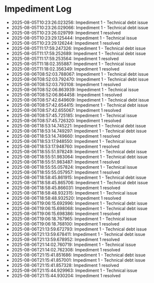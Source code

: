 # Impediment Log

- 2025-08-05T10:23:26.023256: Impediment 1 - Technical debt issue
- 2025-08-05T10:23:26.029066: Impediment 1 - Technical debt issue
- 2025-08-05T10:23:26.029799: Impediment 1 resolved
- 2025-08-05T10:23:29.125444: Impediment 1 - Technical issue
- 2025-08-05T10:23:29.126244: Impediment 1 resolved
- 2025-08-05T11:17:59.247326: Impediment 1 - Technical debt issue
- 2025-08-05T11:17:59.252689: Impediment 1 - Technical debt issue
- 2025-08-05T11:17:59.253564: Impediment 1 resolved
- 2025-08-05T11:18:02.355887: Impediment 1 - Technical issue
- 2025-08-05T11:18:02.356349: Impediment 1 resolved
- 2025-08-06T08:52:03.788067: Impediment 1 - Technical debt issue
- 2025-08-06T08:52:03.792470: Impediment 1 - Technical debt issue
- 2025-08-06T08:52:03.793108: Impediment 1 resolved
- 2025-08-06T08:52:06.863939: Impediment 1 - Technical issue
- 2025-08-06T08:52:06.864458: Impediment 1 resolved
- 2025-08-06T08:57:42.649609: Impediment 1 - Technical debt issue
- 2025-08-06T08:57:42.654415: Impediment 1 - Technical debt issue
- 2025-08-06T08:57:42.655067: Impediment 1 resolved
- 2025-08-06T08:57:45.725185: Impediment 1 - Technical issue
- 2025-08-06T08:57:45.726320: Impediment 1 resolved
- 2025-08-06T18:53:14.745221: Impediment 1 - Technical debt issue
- 2025-08-06T18:53:14.749297: Impediment 1 - Technical debt issue
- 2025-08-06T18:53:14.749660: Impediment 1 resolved
- 2025-08-06T18:53:17.948550: Impediment 1 - Technical issue
- 2025-08-06T18:53:17.948760: Impediment 1 resolved
- 2025-08-06T18:55:51.978249: Impediment 1 - Technical debt issue
- 2025-08-06T18:55:51.983064: Impediment 1 - Technical debt issue
- 2025-08-06T18:55:51.983487: Impediment 1 resolved
- 2025-08-06T18:55:55.057824: Impediment 1 - Technical issue
- 2025-08-06T18:55:55.057957: Impediment 1 resolved
- 2025-08-06T18:58:45.861915: Impediment 1 - Technical debt issue
- 2025-08-06T18:58:45.865706: Impediment 1 - Technical debt issue
- 2025-08-06T18:58:45.866031: Impediment 1 resolved
- 2025-08-06T18:58:48.932315: Impediment 1 - Technical issue
- 2025-08-06T18:58:48.932520: Impediment 1 resolved
- 2025-08-06T19:06:15.692996: Impediment 1 - Technical debt issue
- 2025-08-06T19:06:15.698068: Impediment 1 - Technical debt issue
- 2025-08-06T19:06:15.698386: Impediment 1 resolved
- 2025-08-06T19:06:18.767965: Impediment 1 - Technical issue
- 2025-08-06T19:06:18.768100: Impediment 1 resolved
- 2025-08-06T21:13:59.672793: Impediment 1 - Technical debt issue
- 2025-08-06T21:13:59.678411: Impediment 1 - Technical debt issue
- 2025-08-06T21:13:59.678952: Impediment 1 resolved
- 2025-08-06T21:14:02.760719: Impediment 1 - Technical issue
- 2025-08-06T21:14:02.762308: Impediment 1 resolved
- 2025-08-06T21:15:41.851686: Impediment 1 - Technical debt issue
- 2025-08-06T21:15:41.857001: Impediment 1 - Technical debt issue
- 2025-08-06T21:15:41.857328: Impediment 1 resolved
- 2025-08-06T21:15:44.929963: Impediment 1 - Technical issue
- 2025-08-06T21:15:44.930204: Impediment 1 resolved
